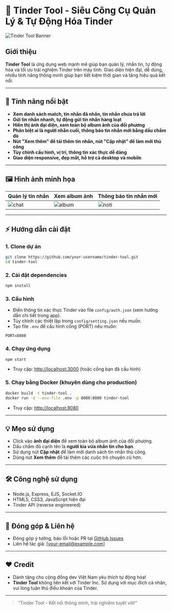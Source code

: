 # 🚀 Tinder Tool - Siêu Công Cụ Quản Lý & Tự Động Hóa Tinder

![Tinder Tool Banner](https://user-images.githubusercontent.com/your-banner.png)

## Giới thiệu
**Tinder Tool** là ứng dụng web mạnh mẽ giúp bạn quản lý, nhắn tin, tự động hóa và tối ưu trải nghiệm Tinder trên máy tính. Giao diện hiện đại, dễ dùng, nhiều tính năng thông minh giúp bạn tiết kiệm thời gian và tăng hiệu quả kết nối.

---

## 🌟 Tính năng nổi bật
- **Xem danh sách match, tin nhắn đã nhắn, tin nhắn chưa trả lời**
- **Gửi tin nhắn nhanh, tự động gửi tin nhắn hàng loạt**
- **Hiển thị ảnh đại diện, xem toàn bộ album ảnh của đối phương**
- **Phân biệt ai là người nhắn cuối, thông báo tin nhắn mới bằng dấu chấm đỏ**
- **Nút "Xem thêm" để tải thêm tin nhắn, nút "Cập nhật" để làm mới thủ công**
- **Tùy chỉnh cấu hình, vị trí, thông tin xác thực dễ dàng**
- **Giao diện responsive, đẹp mắt, hỗ trợ cả desktop và mobile**

---

## 🖼️ Hình ảnh minh họa
| Quản lý tin nhắn | Xem album ảnh | Thông báo tin nhắn mới |
|------------------|--------------|------------------------|
| ![chat](https://user-images.githubusercontent.com/your-chat-demo.png) | ![album](https://user-images.githubusercontent.com/your-album-demo.png) | ![noti](https://user-images.githubusercontent.com/your-noti-demo.png) |

---

## ⚡ Hướng dẫn cài đặt
### 1. Clone dự án
```bash
git clone https://github.com/your-username/tinder-tool.git
cd tinder-tool
```
### 2. Cài đặt dependencies
```bash
npm install
```
### 3. Cấu hình
- Điền thông tin xác thực Tinder vào file `config/auth.json` (xem hướng dẫn chi tiết trong app).
- Tùy chỉnh các thiết lập trong `config/setting.json` nếu muốn.
- Tạo file `.env` để cấu hình cổng (PORT) nếu muốn:

```env
PORT=8080
```

### 4. Chạy ứng dụng
```bash
npm start
```
- Truy cập: [http://localhost:3000](http://localhost:3000) (hoặc cổng bạn đã cấu hình)

### 5. Chạy bằng Docker (khuyên dùng cho production)
```bash
docker build -t tinder-tool .
docker run -d --env-file .env -p 8080:8080 tinder-tool
```
- Truy cập: [http://localhost:8080](http://localhost:8080)

---

## 💡 Mẹo sử dụng
- Click vào **ảnh đại diện** để xem toàn bộ album ảnh của đối phương.
- Dấu chấm đỏ cạnh tên là **người kia vừa nhắn tin cho bạn**.
- Sử dụng nút **Cập nhật** để làm mới danh sách tin nhắn thủ công.
- Dùng nút **Xem thêm** để tải thêm các cuộc trò chuyện cũ hơn.

---

## 🛠️ Công nghệ sử dụng
- Node.js, Express, EJS, Socket.IO
- HTML5, CSS3, JavaScript hiện đại
- Tinder API (reverse engineered)

---

## 📣 Đóng góp & Liên hệ
- Đóng góp ý tưởng, báo lỗi hoặc PR tại [GitHub Issues](https://github.com/your-username/tinder-tool/issues)
- Liên hệ tác giả: [your-email@example.com]

---

## ❤️ Credit
- Dành tặng cho cộng đồng dev Việt Nam yêu thích tự động hóa!
- **Tinder Tool** không liên kết với Tinder Inc. Sử dụng với mục đích cá nhân, vui lòng tuân thủ điều khoản của Tinder.

---

> "Tinder Tool - Kết nối thông minh, trải nghiệm tuyệt vời!" 